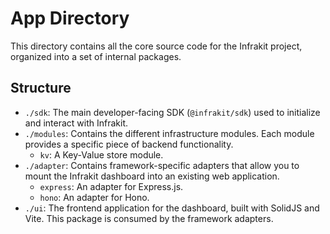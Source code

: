 # App Directory

This directory contains all the core source code for the Infrakit project, organized into a set of internal packages.

## Structure

-   `./sdk`: The main developer-facing SDK (`@infrakit/sdk`) used to initialize and interact with Infrakit.
-   `./modules`: Contains the different infrastructure modules. Each module provides a specific piece of backend functionality.
    -   `kv`: A Key-Value store module.
-   `./adapter`: Contains framework-specific adapters that allow you to mount the Infrakit dashboard into an existing web application.
    -   `express`: An adapter for Express.js.
    -   `hono`: An adapter for Hono.
-   `./ui`: The frontend application for the dashboard, built with SolidJS and Vite. This package is consumed by the framework adapters.
